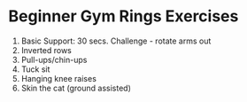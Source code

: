 # Beginner Gym Rings Exercises

1. Basic Support: 30 secs. Challenge - rotate arms out
2. Inverted rows
3. Pull-ups/chin-ups
4. Tuck sit
5. Hanging knee raises
6. Skin the cat (ground assisted)
